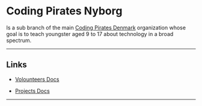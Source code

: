 # Coding Pirates Nyborg

Is a sub branch of the main [Coding Pirates Denmark](https://codingpirates.dk/) organization whose goal is to teach youngster aged 9 to 17 about technology in a broad spectrum.

---

## Links

- [Volounteers Docs](/docs/volounteers.md)

- [Projects Docs](/docs/projects.md)

---
